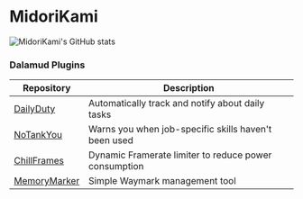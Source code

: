 # MidoriKami
![MidoriKami's GitHub stats](https://github-readme-stats.vercel.app/api?username=MidoriKami&show_icons=true&theme=radical&count_private=true&custom_title=MidoriKami's%20GitHub%20Stats)

### Dalamud Plugins
Repository|Description
---|---
[DailyDuty](https://github.com/MidoriKami/DailyDuty)|Automatically track and notify about daily tasks
[NoTankYou](https://github.com/MidoriKami/NoTankYou)|Warns you when job-specific skills haven't been used
[ChillFrames](https://github.com/MidoriKami/ChillFrames)|Dynamic Framerate limiter to reduce power consumption
[MemoryMarker](https://github.com/MidoriKami/MemoryMarker)|Simple Waymark management tool
